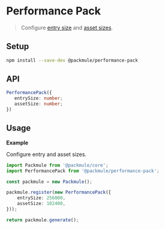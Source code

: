 # Performance Pack
> Configure [entry size](https://webpack.js.org/configuration/performance/#performance-maxentrypointsize) and [asset sizes](https://webpack.js.org/configuration/performance/#performance-maxassetsize).

## Setup
```bash
npm install --save-dev @packmule/performance-pack
```

## API
```ts
PerformancePack({
   entrySize: number;
   assetSize: number;
})
```

## Usage

**Example**

Configure entry and asset sizes.

```ts
import Packmule from '@packmule/core';
import PerformancePack from '@packmule/performance-pack';

const packmule = new Packmule();

packmule.register(new PerformancePack({
    entrySize: 256000,
    assetSize: 102400,
}));

return packmule.generate();
```

